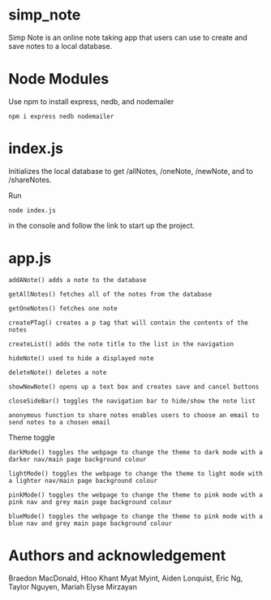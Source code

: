 # simp_note
Simp Note is an online note taking app that users can use to create and save notes to a local database.

# Node Modules
Use npm to install express, nedb, and nodemailer
```
npm i express nedb nodemailer
```

# index.js
Initializes the local database to get /allNotes, /oneNote, /newNote, and to /shareNotes.

Run
```
node index.js
```
in the console and follow the link to start up the project.

# app.js
```
addANote() adds a note to the database

getAllNotes() fetches all of the notes from the database

getOneNotes() fetches one note

createPTag() creates a p tag that will contain the contents of the notes

createList() adds the note title to the list in the navigation

hideNote() used to hide a displayed note

deleteNote() deletes a note

showNewNote() opens up a text box and creates save and cancel buttons

closeSideBar() toggles the navigation bar to hide/show the note list

anonymous function to share notes enables users to choose an email to send notes to a chosen email

```
Theme toggle
```
darkMode() toggles the webpage to change the theme to dark mode with a darker nav/main page background colour

lightMode() toggles the webpage to change the theme to light mode with a lighter nav/main page background colour

pinkMode() toggles the webpage to change the theme to pink mode with a pink nav and grey main page background colour

blueMode() toggles the webpage to change the theme to pink mode with a blue nav and grey main page background colour
```

# Authors and acknowledgement
Braedon MacDonald,
Htoo Khant Myat Myint,
Aiden Lonquist,
Eric Ng,
Taylor Nguyen,
Mariah Elyse Mirzayan
